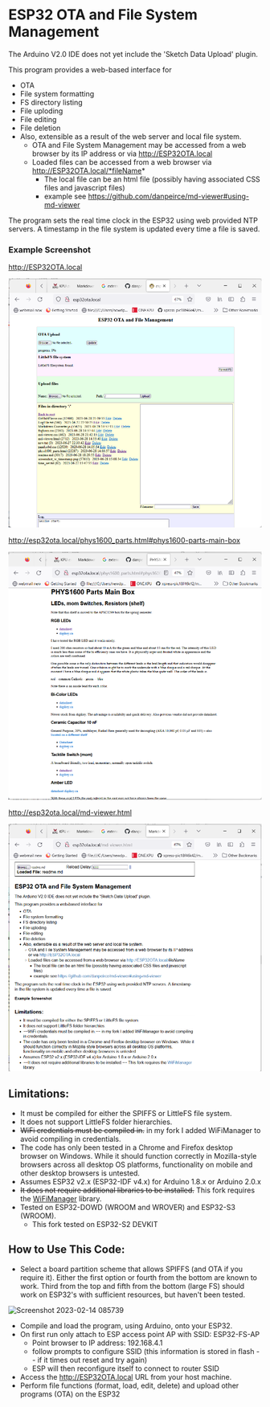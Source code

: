 # ESP32 OTA and File System Management

The Arduino V2.0 IDE does not yet include the 'Sketch Data Upload' plugin.

This program provides a web-based interface for

* OTA
* File system formatting
* FS directory listing
* File uploding
* File editing
* File deletion
* Also, extensible as a result of the web server and local file system.
    * OTA and File System Management may be accessed from a web browser by its IP address or via http://ESP32OTA.local
    * Loaded files can be accessed from a web browser via http://ESP32OTA.local/*fileName*
	    * The local file can be an html file (possibly having associated CSS files and javascript files)
        * example see https://github.com/danpeirce/md-viewer#using-md-viewer		

The program sets the real time clock in the ESP32 using web provided NTP servers. A timestamp in the file system is updated every time a file is saved. 

### Example Screenshot

http://ESP32OTA.local

![](img/screenshot_w_timestamp.png)

http://esp32ota.local/phys1600_parts.html#phys1600-parts-main-box

![](img/screenshot_phys1600_parts.png)

http://esp32ota.local/md-viewer.html

![](img/screenshot_md-viewer.png)

## Limitations:

* It must be compiled for either the SPIFFS or LittleFS file system. 
* It does not support LittleFS folder hierarchies.
* ~~WiFi credentials must be compiled in.~~ in my fork I added WiFiManager to avoid compiling in credentials.
* The code has only been tested in a Chrome and Firefox desktop browser on Windows. While it should function correctly in Mozilla-style browsers across 
  all desktop OS platforms, functionality on mobile and other desktop browsers is untested.
* Assumes ESP32 v2.x (ESP32-IDF v4.x) for Arduino 1.8.x or Arduino 2.0.x 
* ~~It does not require additional libraries to be installed.~~ This fork requires the [WiFiManager](https://github.com/tzapu/WiFiManager) library.
* Tested on ESP32-DOWD (WROOM and WROVER) and ESP32-S3 (WROOM).
    * This fork tested on ESP32-S2 DEVKIT 


## How to Use This Code:

* Select a board partition scheme that allows SPIFFS (and OTA if you require it). Either the first option or fourth from the bottom are known to 
  work. Third from the top and fifth from the bottom (large FS) should work on ESP32's with sufficient resources, but haven't been tested.

![Screenshot 2023-02-14 085739](https://user-images.githubusercontent.com/14856369/218584574-e9b7bc12-1cc5-4a47-a1dc-c944b132fa9f.png)

* Compile and load the program, using Arduino,  onto your ESP32. 
* On first run only attach to ESP access point AP with SSID:  ESP32-FS-AP
    * Point browser to IP address: 192.168.4.1
	* follow prompts to configure SSID (this information is stored in flash -- if it times out reset and try again)
	* ESP will then reconfigure itself to connect to router SSID
* Access the http://ESP32OTA.local URL from your host machine.
* Perform file functions (format, load, edit, delete) and upload other programs (OTA) on the ESP32


